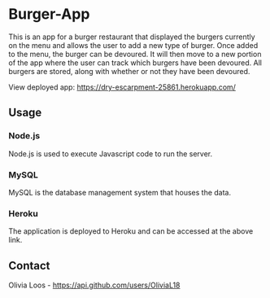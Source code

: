 # Burger-App

This is an app for a burger restaurant that displayed the burgers currently on the menu and allows the user to add a new type of burger. Once added to the menu, the burger can be devoured. It will then move to a new portion of the app where the user can track which burgers have been devoured. All burgers are stored, along with whether or not they have been devoured.

View deployed app: https://dry-escarpment-25861.herokuapp.com/

## Usage

### Node.js

Node.js is used to execute Javascript code to run the server.

### MySQL

MySQL is the database management system that houses the  data.

### Heroku

The application is deployed to Heroku and can be accessed at the above link.


## Contact 

Olivia Loos - https://api.github.com/users/OliviaL18